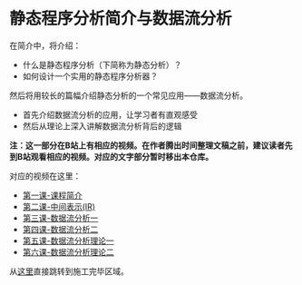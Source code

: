 # 静态程序分析简介与数据流分析

在简介中，将介绍：

* 什么是静态程序分析（下简称为静态分析）？
* 如何设计一个实用的静态程序分析器？

然后将用较长的篇幅介绍静态分析的一个常见应用——数据流分析。

* 首先介绍数据流分析的应用，让学习者有直观感受
* 然后从理论上深入讲解数据流分析背后的逻辑

**注：这一部分在B站上有相应的视频。在作者腾出时间整理文稿之前，建议读者先到B站观看相应的视频。对应的文字部分暂时移出本仓库。**

对应的视频在这里：

* [第一课-课程简介](https://www.bilibili.com/video/BV1b7411K7P4?from=search&seid=9629980298568702440)
* [第二课-中间表示\(IR\)](https://www.bilibili.com/video/BV1zE411s77Z)
* [第三课-数据流分析一](https://www.bilibili.com/video/BV1oE411K79d)
* [第四课-数据流分析二](https://www.bilibili.com/video/BV19741197zA)
* [第五课-数据流分析理论一](https://www.bilibili.com/video/BV1A741117it)
* [第六课-数据流分析理论二](https://www.bilibili.com/video/BV1964y1M7nL)

从[这里](https://ranger-nju.gitbook.io/static-program-analysis-book/ch4)直接跳转到施工完毕区域。

